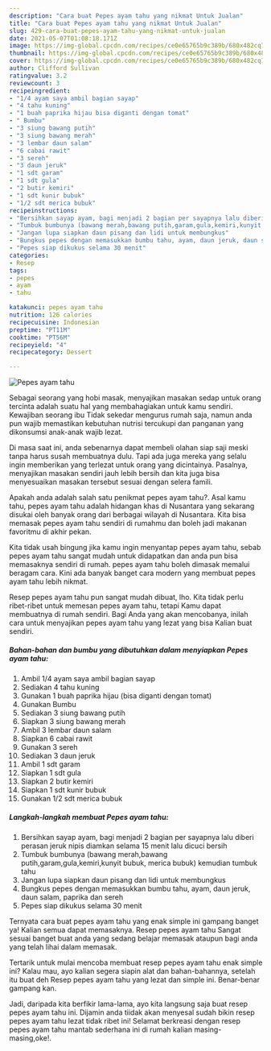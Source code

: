 ```yaml
---
description: "Cara buat Pepes ayam tahu yang nikmat Untuk Jualan"
title: "Cara buat Pepes ayam tahu yang nikmat Untuk Jualan"
slug: 429-cara-buat-pepes-ayam-tahu-yang-nikmat-untuk-jualan
date: 2021-05-07T01:08:18.171Z
image: https://img-global.cpcdn.com/recipes/ce0e65765b9c389b/680x482cq70/pepes-ayam-tahu-foto-resep-utama.jpg
thumbnail: https://img-global.cpcdn.com/recipes/ce0e65765b9c389b/680x482cq70/pepes-ayam-tahu-foto-resep-utama.jpg
cover: https://img-global.cpcdn.com/recipes/ce0e65765b9c389b/680x482cq70/pepes-ayam-tahu-foto-resep-utama.jpg
author: Clifford Sullivan
ratingvalue: 3.2
reviewcount: 3
recipeingredient:
- "1/4 ayam saya ambil bagian sayap"
- "4 tahu kuning"
- "1 buah paprika hijau bisa diganti dengan tomat"
- " Bumbu"
- "3 siung bawang putih"
- "3 siung bawang merah"
- "3 lembar daun salam"
- "6 cabai rawit"
- "3 sereh"
- "3 daun jeruk"
- "1 sdt garam"
- "1 sdt gula"
- "2 butir kemiri"
- "1 sdt kunir bubuk"
- "1/2 sdt merica bubuk"
recipeinstructions:
- "Bersihkan sayap ayam, bagi menjadi 2 bagian per sayapnya lalu diberi perasan jeruk nipis diamkan selama 15 menit lalu dicuci bersih"
- "Tumbuk bumbunya (bawang merah,bawang putih,garam,gula,kemiri,kunyit bubuk, merica bubuk) kemudian tumbuk tahu"
- "Jangan lupa siapkan daun pisang dan lidi untuk membungkus"
- "Bungkus pepes dengan memasukkan bumbu tahu, ayam, daun jeruk, daun salam, paprika dan sereh"
- "Pepes siap dikukus selama 30 menit"
categories:
- Resep
tags:
- pepes
- ayam
- tahu

katakunci: pepes ayam tahu 
nutrition: 126 calories
recipecuisine: Indonesian
preptime: "PT11M"
cooktime: "PT56M"
recipeyield: "4"
recipecategory: Dessert

---
```



![Pepes ayam tahu](https://img-global.cpcdn.com/recipes/ce0e65765b9c389b/680x482cq70/pepes-ayam-tahu-foto-resep-utama.jpg)

Sebagai seorang yang hobi masak, menyajikan masakan sedap untuk orang tercinta adalah suatu hal yang membahagiakan untuk kamu sendiri. Kewajiban seorang ibu Tidak sekedar mengurus rumah saja, namun anda pun wajib memastikan kebutuhan nutrisi tercukupi dan panganan yang dikonsumsi anak-anak wajib lezat.

Di masa  saat ini, anda sebenarnya dapat membeli olahan siap saji meski tanpa harus susah membuatnya dulu. Tapi ada juga mereka yang selalu ingin memberikan yang terlezat untuk orang yang dicintainya. Pasalnya, menyajikan masakan sendiri jauh lebih bersih dan kita juga bisa menyesuaikan masakan tersebut sesuai dengan selera famili. 



Apakah anda adalah salah satu penikmat pepes ayam tahu?. Asal kamu tahu, pepes ayam tahu adalah hidangan khas di Nusantara yang sekarang disukai oleh banyak orang dari berbagai wilayah di Nusantara. Kita bisa memasak pepes ayam tahu sendiri di rumahmu dan boleh jadi makanan favoritmu di akhir pekan.

Kita tidak usah bingung jika kamu ingin menyantap pepes ayam tahu, sebab pepes ayam tahu sangat mudah untuk didapatkan dan anda pun bisa memasaknya sendiri di rumah. pepes ayam tahu boleh dimasak memalui beragam cara. Kini ada banyak banget cara modern yang membuat pepes ayam tahu lebih nikmat.

Resep pepes ayam tahu pun sangat mudah dibuat, lho. Kita tidak perlu ribet-ribet untuk memesan pepes ayam tahu, tetapi Kamu dapat membuatnya di rumah sendiri. Bagi Anda yang akan mencobanya, inilah cara untuk menyajikan pepes ayam tahu yang lezat yang bisa Kalian buat sendiri.

<!--inarticleads1-->

##### Bahan-bahan dan bumbu yang dibutuhkan dalam menyiapkan Pepes ayam tahu:

1. Ambil 1/4 ayam saya ambil bagian sayap
1. Sediakan 4 tahu kuning
1. Gunakan 1 buah paprika hijau (bisa diganti dengan tomat)
1. Gunakan  Bumbu
1. Sediakan 3 siung bawang putih
1. Siapkan 3 siung bawang merah
1. Ambil 3 lembar daun salam
1. Siapkan 6 cabai rawit
1. Gunakan 3 sereh
1. Sediakan 3 daun jeruk
1. Ambil 1 sdt garam
1. Siapkan 1 sdt gula
1. Siapkan 2 butir kemiri
1. Siapkan 1 sdt kunir bubuk
1. Gunakan 1/2 sdt merica bubuk




<!--inarticleads2-->

##### Langkah-langkah membuat Pepes ayam tahu:

1. Bersihkan sayap ayam, bagi menjadi 2 bagian per sayapnya lalu diberi perasan jeruk nipis diamkan selama 15 menit lalu dicuci bersih
1. Tumbuk bumbunya (bawang merah,bawang putih,garam,gula,kemiri,kunyit bubuk, merica bubuk) kemudian tumbuk tahu
1. Jangan lupa siapkan daun pisang dan lidi untuk membungkus
1. Bungkus pepes dengan memasukkan bumbu tahu, ayam, daun jeruk, daun salam, paprika dan sereh
1. Pepes siap dikukus selama 30 menit




Ternyata cara buat pepes ayam tahu yang enak simple ini gampang banget ya! Kalian semua dapat memasaknya. Resep pepes ayam tahu Sangat sesuai banget buat anda yang sedang belajar memasak ataupun bagi anda yang telah lihai dalam memasak.

Tertarik untuk mulai mencoba membuat resep pepes ayam tahu enak simple ini? Kalau mau, ayo kalian segera siapin alat dan bahan-bahannya, setelah itu buat deh Resep pepes ayam tahu yang lezat dan simple ini. Benar-benar gampang kan. 

Jadi, daripada kita berfikir lama-lama, ayo kita langsung saja buat resep pepes ayam tahu ini. Dijamin anda tiidak akan menyesal sudah bikin resep pepes ayam tahu lezat tidak ribet ini! Selamat berkreasi dengan resep pepes ayam tahu mantab sederhana ini di rumah kalian masing-masing,oke!.

